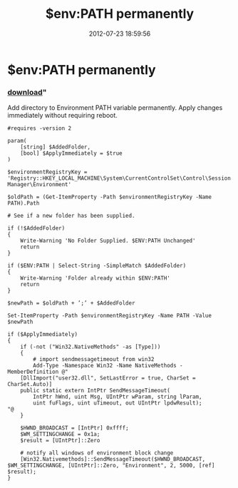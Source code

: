 ﻿---
pid:            3537
parent:         0
children:       
poster:         mnaoumov
title:          $env:PATH permanently
date:           2012-07-23 18:59:56
format:         posh
---

# $env:PATH permanently

### [download](3537.ps1)"

Add directory to Environment PATH variable permanently. Apply changes immediately without requiring reboot.

```posh
#requires -version 2

param(
    [string] $AddedFolder,
    [bool] $ApplyImmediately = $true
)

$environmentRegistryKey = 'Registry::HKEY_LOCAL_MACHINE\System\CurrentControlSet\Control\Session Manager\Environment'

$oldPath = (Get-ItemProperty -Path $environmentRegistryKey -Name PATH).Path

# See if a new folder has been supplied.

if (!$AddedFolder)
{
    Write-Warning 'No Folder Supplied. $ENV:PATH Unchanged'
    return
}

if ($ENV:PATH | Select-String -SimpleMatch $AddedFolder)
{
    Write-Warning 'Folder already within $ENV:PATH'
    return
}

$newPath = $oldPath + ’;’ + $AddedFolder

Set-ItemProperty -Path $environmentRegistryKey -Name PATH -Value $newPath

if ($ApplyImmediately)
{
    if (-not ("Win32.NativeMethods" -as [Type]))
    {
        # import sendmessagetimeout from win32
        Add-Type -Namespace Win32 -Name NativeMethods -MemberDefinition @"
    [DllImport("user32.dll", SetLastError = true, CharSet = CharSet.Auto)]
    public static extern IntPtr SendMessageTimeout(
        IntPtr hWnd, uint Msg, UIntPtr wParam, string lParam,
        uint fuFlags, uint uTimeout, out UIntPtr lpdwResult);
"@
    }

    $HWND_BROADCAST = [IntPtr] 0xffff;
    $WM_SETTINGCHANGE = 0x1a;
    $result = [UIntPtr]::Zero

    # notify all windows of environment block change
    [Win32.Nativemethods]::SendMessageTimeout($HWND_BROADCAST, $WM_SETTINGCHANGE, [UIntPtr]::Zero, "Environment", 2, 5000, [ref] $result);
}

```
